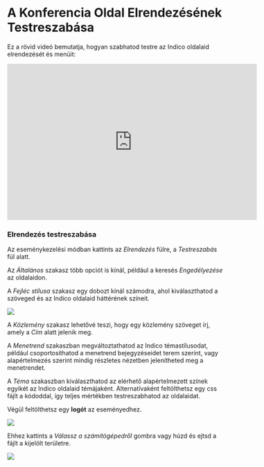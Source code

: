 # A Konferencia Oldal Elrendezésének Testreszabása

Ez a rövid videó bemutatja, hogyan szabhatod testre az Indico oldalaid elrendezését és menüit:

<iframe width="576" height="360" frameborder="0" src="https://cds.cern.ch/video/2275337?showTitle=true" allowfullscreen></iframe>

### Elrendezés testreszabása

Az eseménykezelési módban kattints az _Elrendezés_ fülre, a _Testreszabás_ fül alatt.

Az _Általános_ szakasz több opciót is kínál, például a keresés _Engedélyezése_ az oldalaidon.

A _Fejléc stílusa_ szakasz egy dobozt kínál számodra, ahol kiválaszthatod a szöveged és az Indico oldalaid háttérének színeit.

![](../assets/Customize_1.png)

A _Közlemény_ szakasz lehetővé teszi, hogy egy közlemény szöveget írj, amely a _Cím_ alatt jelenik meg.

A _Menetrend_ szakaszban megváltoztathatod az Indico témastílusodat, például csoportosíthatod a menetrend bejegyzéseidet terem szerint, vagy alapértelmezés szerint mindig részletes nézetben jelenítheted meg a menetrendet.

A _Téma_ szakaszban kiválaszthatod az elérhető alapértelmezett színek egyikét az Indico oldalaid témájaként.
Alternatívaként feltölthetsz egy css fájlt a kódoddal, így teljes mértékben testreszabhatod az oldalaidat.

Végül feltölthetsz egy **logót** az eseményedhez.

![](../assets/Customize_2.png)

Ehhez kattints a _Válassz a számítógépedről_ gombra vagy húzd és ejtsd a fájlt a kijelölt területre.

![](../assets/Customize_3.png)

